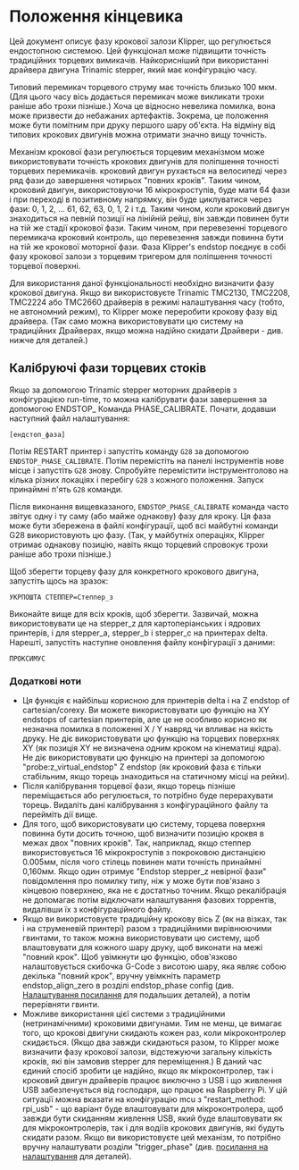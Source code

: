 # Положення кінцевика

Цей документ описує фазу крокової залози Klipper, що регулюється ендостопною системою. Цей функціонал може підвищити точність традиційних торцевих вимикачів. Найкорисніший при використанні драйвера двигуна Trinamic stepper, який має конфігурацію часу.

Типовий перемикач торцевого струму має точність близько 100 мкм. (Для цього часу вісь додається перемикач може викликати трохи раніше або трохи пізніше.) Хоча це відносно невелика помилка, вона може призвести до небажаних артефактів. Зокрема, це положення може бути помітним при друку першого шару об'єкта. На відміну від типових крокових двигунів можна отримати значно вищу точність.

Механізм крокової фази регулюється торцевим механізмом може використовувати точність крокових двигунів для поліпшення точності торцевих перемикачів. кроковий двигун рухається на велосипеді через ряд фази до завершення чотирьох "повних кроків". Таким чином, кроковий двигун, використовуючи 16 мікрокроступів, буде мати 64 фази і при переході в позитивному напрямку, він буде циклуватися через фази: 0, 1, 2, ... 61, 62, 63, 0, 1, 2 і т.д. Таким чином, коли кроковий двигун знаходиться на певній позиції на лінійній рейці, він завжди повинен бути на тій же стадії крокової фази. Таким чином, при перевезенні торцевого перемикача кроковий контроль, що перевезення завжди повинна бути на тій же крокової моторної фази. Фаза Klipper's endstop поєднує в собі фазу крокової залози з торцевим тригером для поліпшення точності торцевої поверхні.

Для використання даної функціональності необхідно визначити фазу крокової двигуна. Якщо ви використовуєте Trinamic TMC2130, TMC2208, TMC2224 або TMC2660 драйверів в режимі налаштування часу (тобто, не автономний режим), то Klipper може переробити крокову фазу від драйвера. (Так само можна використовувати цю систему на традиційних Драйверах, якщо можна надійно скидати Драйвери - див. нижче для деталей.)

## Калібруючі фази торцевих стоків

Якщо за допомогою Trinamic stepper моторних драйверів з конфігурацією run-time, то можна калібрувати фази завершення за допомогою ENDSTOP_ Команда PHASE_CALIBRATE. Почати, додавши наступний файл налаштування:

```
[ендстоп_фаза]
```

Потім RESTART принтер і запустіть команду `G28` за допомогою `ENDSTOP_PHASE_CALIBRATE`. Потім перемістіть на панелі інструментів нове місце і запустіть `G28` знову. Спробуйте перемістити інструментголово на кілька різних локаціях і перебігу `G28` з кожного положення. Запуск принаймні п'ять `G28` команди.

Після виконання вищевказаного, `ENDSTOP_PHASE_CALIBRATE` команда часто звітує одну і ту саму (або майже однакову) фазу для кроку. Ця фаза може бути збережена в файлі конфігурації, щоб всі майбутні команди G28 використовують цю фазу. (Так, у майбутніх операціях, Klipper отримає однакову позицію, навіть якщо торцевий спровокує трохи раніше або трохи пізніше.)

Щоб зберегти торцеву фазу для конкретного крокового двигуна, запустіть щось на зразок:

```
УКРПОШТА СТЕППЕР=Степпер_з
```

Виконайте вище для всіх кроків, щоб зберегти. Зазвичай, можна використовувати це на stepper_z для картоперіанських і ядрових принтерів, і для stepper_a, stepper_b і stepper_c на принтерах delta. Нарешті, запустіть наступне оновлення файлу конфігурації з даними:

```
ПРОКСИМУС
```

### Додаткові ноти

* Ця функція є найбільш корисною для принтерів delta і на Z endstop of cartesian/corexy. Ви можете використовувати цю функцію на XY endstops of cartesian принтерів, але це не особливо корисно як незначна помилка в положенні X / Y навряд чи впливає на якість друку. Не діє використовувати цю функцію на торцевих поверхнях XY (як позиція XY не визначена одним кроком на кінематиці ядра). Не діє використовувати цю функцію на принтері за допомогою "probe:z_virtual_endstop" Z endstop (як кроковий фаза є тільки стабільним, якщо торець знаходиться на статичному місці на рейки).
* Після калібрування торцевої фази, якщо торець пізніше переміщається або регулюється, то потрібно буде перерахувати торець. Видаліть дані калібрування з конфігураційного файлу та перейміть дії вище.
* Для того, щоб використовувати цю систему, торцева поверхня повинна бути досить точною, щоб визначити позицію кроквя в межах двох "повних кроків". Так, наприклад, якщо степпер використовується 16 мікрокроступів з покроковою дистанцією 0.005мм, після чого стілець повинен мати точність принаймні 0,160мм. Якщо один отримує "Endstop stepper_z невірної фази" повідомлення про помилку типу, ніж у може бути пов'язано з кінцевою поверхнею, яка не є достатньо точним. Якщо рекалібрація не допомагає потім відключати налаштування фазових торрентів, видалівши їх з конфігураційного файлу.
* Якщо ви використовуєте традиційну крокову вісь Z (як на візках, так і на струменевій принтері) разом з традиційними вирівнюючими гвинтами, то також можна використовувати цю систему, щоб влаштовувати для кожного шару друку, щоб виконати на межі "повний крок". Щоб увімкнути цю функцію, обов'язково налаштовується скибочка G-Code з висотою шару, яка являє собою декілька "повний крок", вручну увімкніть параметр endstop_align_zero в розділі endstop_phase config (див. [Налаштування посилання](Config_Reference.md#endstop_phase) для подальших деталей), а потім перерівняти гвинти.
* Можливе використання цієї системи з традиційними (нетринамічними) кроковими двигунами. Тим не менш, це вимагає того, що крокові двигуни скидають кожен раз, коли мікроконтролер скидається. (Якщо два завжди скидаються разом, то Klipper може визначити фазу крокової залози, відстежуючи загальну кількість кроків, які він замовив stepper для переміщення.) В даний час єдиний спосіб зробити це надійно, якщо як мікроконтролер, так і кроковий двигун драйверів працює виключно з USB і що живлення USB забезпечується від господаря, що працює на Raspberry Pi. У цій ситуації можна вказати на конфігурацію mcu з "restart_method: rpi_usb" - що варіант буде влаштовувати для мікроконтролера, щоб завжди бути скиданням живлення USB, який буде влаштовувати як для мікроконтролерів, так і для водіїв крокових двигунів, які будуть скидати разом. Якщо ви використовуєте цей механізм, то потрібно вручну налаштувати розділи "trigger_phase" (див. [посилання на налаштування](Config_Reference.md#endstop_phase) для деталей).
